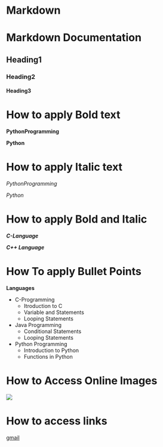 # Markdown

# Markdown Documentation
## Heading1
### Heading2
#### Heading3
# How to apply Bold text
**PythonProgramming**

__Python__

# How to apply Italic text
*PythonProgramming*

_Python_

# How to apply Bold and Italic
***C-Language***

___C++ Language___
# How To apply Bullet Points
**Languages**
- C-Programming
  + Itroduction to C
  + Variable and Statements
  + Looping Statements
- Java Programming
  + Conditional Statements
  + Looping Statements
- Python Programming
  + Introduction to Python 
  + Functions in Python
# How to Access Online Images
<img src="https://www.stonedsanta.in/wp-content/uploads/2019/06/Sapphiric-Mandala-Art-Notebook-with-Canary-tones.jpeg">

# How to access links

[gmail](https://mail.google.com/mail/u/0/?tab=rm&ogbl#inbox)

